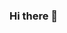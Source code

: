 ### Hi there 👋

<!--
**Joker0P4672/Joker0P4672** is a ✨ _special_ ✨ repository because its `README.md` (this file) appears on your GitHub profile.

Here are some ideas to get you started:

- 🔭 I’m currently working on NM-Helfer, Joker Bot Maker
- 🌱 I’m currently learning Elixir, Lua
- 👯 I’m looking to collaborate on 
- 🤔 I’m looking for help with NM-Helfer
- 💬 Ask me about My Coding Lamguages
- 📫 How to reach me: Discord JokerDev#0001 ( if not join NatrowMining )
- 😄 Pronoun: He/
-  NarrowMing: https://discord.gg/z8cvGRN9DN
-->

